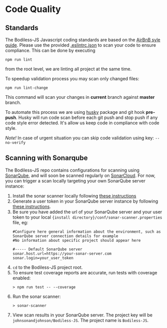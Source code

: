 # Code Quality

## Standards

The Bodiless-JS Javascript coding standards are based on the
[AirBnB syle guide](https://github.com/airbnb/javascript). Please use the
provided [.eslintrc.json](./.eslintrc.json) to scan your code to ensure
compliance. This can be done by executing
```
npm run lint
```
from the root level, we are linting all project at the same time.

To speedup validation process you may scan only changed files:
```
npm run lint-change
```
This command will scan your changes in **current** branch against **master** branch.

To automate this process we are using
[husky](https://www.npmjs.com/package/husky) package and git hook **pre-push**.
Husky will run code scan before each git push and stop push if any code style
error detected. It's allow us keep code in compliance with code style.

*Note!* In case of urgent situation you can skip code validation using key: `--no-verify`

## Scanning with Sonarqube

The Bodiless-JS repo contains configurations for scanning using
[SonarQube](https://www.sonarqube.org/), and will soon be scanned
regularly on [SonarCloud](https://sonarcloud.io). For now, you can trigger a scan locally targeting
your own SonarQube server instance:

1. Install the sonar scanner locally following
   [these instructions](https://docs.sonarqube.org/latest/analysis/scan/sonarscanner/)
2. Generate a user token in your SonarQube server instance by following
   [these instructions](https://docs.sonarqube.org/latest/user-guide/user-token/).
3. Be sure you have added the url of your SonarQube server and your user token to
   your local `{install directory}/conf/sonar-scanner.properties` file, eg:
   ```
   #Configure here general information about the environment, such as SonarQube server connection details for example
   #No information about specific project should appear here
   
   #----- Default SonarQube server
   sonar.host.url=https://your-sonar-server.com
   sonar.login=your_user_token
   ```
4. `cd` to the Bodiless-JS project root.
5. To ensure test coverage reports are accurate, run tests with coverage enabled:
   ```
   > npm run test -- --coverage
   ```
6. Run the sonar scanner:
   ```
   > sonar-scanner
   ```
7. View scan results in your SonarQube server. The project key will be
   `johnsonandjohnson/Bodiless-JS`. The project name is `Bodiless-JS`.
